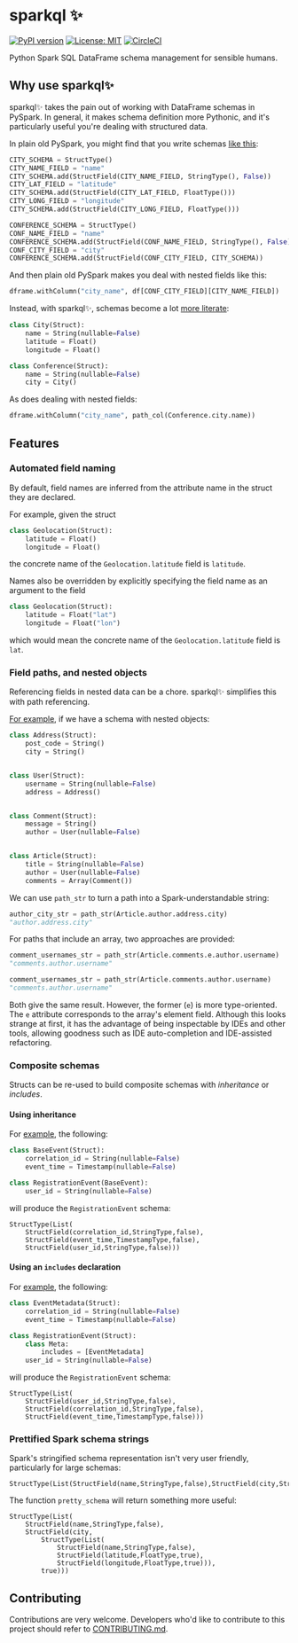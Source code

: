 # sparkql ✨

[![PyPI version](https://badge.fury.io/py/sparkql.svg)](https://badge.fury.io/py/sparkql)
[![License: MIT](https://img.shields.io/badge/License-MIT-yellow.svg)](https://opensource.org/licenses/MIT)
[![CircleCI](https://circleci.com/gh/mattjw/sparkql.svg?style=svg)](https://circleci.com/gh/mattjw/sparkql)

Python Spark SQL DataFrame schema management for sensible humans.

## Why use sparkql✨

sparkql✨ takes the pain out of working with DataFrame schemas in PySpark.
In general, it makes schema definition more Pythonic, and it's
particularly useful you're dealing with structured data.

In plain old PySpark, you might find that you write schemas
[like this](./examples/conferences_comparison/plain_schema.py):

```python
CITY_SCHEMA = StructType()
CITY_NAME_FIELD = "name"
CITY_SCHEMA.add(StructField(CITY_NAME_FIELD, StringType(), False))
CITY_LAT_FIELD = "latitude"
CITY_SCHEMA.add(StructField(CITY_LAT_FIELD, FloatType()))
CITY_LONG_FIELD = "longitude"
CITY_SCHEMA.add(StructField(CITY_LONG_FIELD, FloatType()))

CONFERENCE_SCHEMA = StructType()
CONF_NAME_FIELD = "name"
CONFERENCE_SCHEMA.add(StructField(CONF_NAME_FIELD, StringType(), False))
CONF_CITY_FIELD = "city"
CONFERENCE_SCHEMA.add(StructField(CONF_CITY_FIELD, CITY_SCHEMA))
```

And then plain old PySpark makes you deal with nested fields like this:

```python
dframe.withColumn("city_name", df[CONF_CITY_FIELD][CITY_NAME_FIELD])
```

Instead, with sparkql✨, schemas become a lot
[more literate](./examples/conferences_comparison/sparkql_schema.py):

```python
class City(Struct):
    name = String(nullable=False)
    latitude = Float()
    longitude = Float()

class Conference(Struct):
    name = String(nullable=False)
    city = City()
```

As does dealing with nested fields:

```python
dframe.withColumn("city_name", path_col(Conference.city.name))
```

## Features

### Automated field naming

By default, field names are inferred from the attribute name in the
struct they are declared.

For example, given the struct

```python
class Geolocation(Struct):
    latitude = Float()
    longitude = Float()
```

the concrete name of the `Geolocation.latitude` field is `latitude`.

Names also be overridden by explicitly specifying the field name as an
argument to the field

```python
class Geolocation(Struct):
    latitude = Float("lat")
    longitude = Float("lon")
```

which would mean the concrete name of the `Geolocation.latitude` field
is `lat`.

### Field paths, and nested objects

Referencing fields in nested data can be a chore. sparkql✨ simplifies this
with path referencing.

[For example](./examples/nested_objects/sparkql_example.py), if we have a
schema with nested objects:

```python
class Address(Struct):
    post_code = String()
    city = String()


class User(Struct):
    username = String(nullable=False)
    address = Address()


class Comment(Struct):
    message = String()
    author = User(nullable=False)


class Article(Struct):
    title = String(nullable=False)
    author = User(nullable=False)
    comments = Array(Comment())
```

We can use `path_str` to turn a path into a Spark-understandable string:

```python
author_city_str = path_str(Article.author.address.city)
"author.address.city"
```

For paths that include an array, two approaches are provided:

```python
comment_usernames_str = path_str(Article.comments.e.author.username)
"comments.author.username"

comment_usernames_str = path_str(Article.comments.author.username)
"comments.author.username"
```

Both give the same result. However, the former (`e`) is more
type-oriented. The `e` attribute corresponds to the array's element
field. Although this looks strange at first, it has the advantage of
being inspectable by IDEs and other tools, allowing goodness such as
IDE auto-completion and IDE-assisted refactoring.

### Composite schemas

Structs can be re-used to build composite schemas with _inheritance_ or _includes_.

#### Using inheritance

For [example](./examples/composite_schemas/inheritance.py), the following:

```python
class BaseEvent(Struct):
    correlation_id = String(nullable=False)
    event_time = Timestamp(nullable=False)

class RegistrationEvent(BaseEvent):
    user_id = String(nullable=False)
```

will produce the `RegistrationEvent` schema:

```text
StructType(List(
    StructField(correlation_id,StringType,false),
    StructField(event_time,TimestampType,false),
    StructField(user_id,StringType,false)))
```

#### Using an `includes` declaration

For [example](./examples/composite_schemas/includes.py), the following:

```python
class EventMetadata(Struct):
    correlation_id = String(nullable=False)
    event_time = Timestamp(nullable=False)

class RegistrationEvent(Struct):
    class Meta:
        includes = [EventMetadata]
    user_id = String(nullable=False)
```

will produce the `RegistrationEvent` schema:

```text
StructType(List(
    StructField(user_id,StringType,false),
    StructField(correlation_id,StringType,false),
    StructField(event_time,TimestampType,false)))
```

### Prettified Spark schema strings

Spark's stringified schema representation isn't very user friendly, particularly for large schemas:


```text
StructType(List(StructField(name,StringType,false),StructField(city,StructType(List(StructField(name,StringType,false),StructField(latitude,FloatType,true),StructField(longitude,FloatType,true))),true)))
```

The function `pretty_schema` will return something more useful:

```text
StructType(List(
    StructField(name,StringType,false),
    StructField(city,
        StructType(List(
            StructField(name,StringType,false),
            StructField(latitude,FloatType,true),
            StructField(longitude,FloatType,true))),
        true)))
```

## Contributing

Contributions are very welcome. Developers who'd like to contribute to
this project should refer to [CONTRIBUTING.md](./CONTRIBUTING.md).

